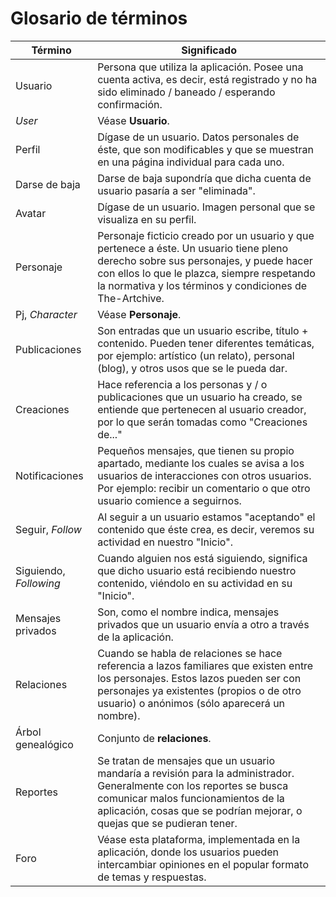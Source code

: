 # Glosario de términos

| Término               | Significado |
| --------------------- | ----------- |
| Usuario               | Persona que utiliza la aplicación. Posee una cuenta activa, es decir, está registrado y no ha sido eliminado / baneado / esperando confirmación. |
| *User*                | Véase **Usuario**. |
| Perfil                | Dígase de un usuario. Datos personales de éste, que son modificables y que se muestran en una página individual para cada uno. |
| Darse de baja         | Darse de baja supondría que dicha cuenta de usuario pasaría a ser "eliminada". |
| Avatar                | Dígase de un usuario. Imagen personal que se visualiza en su perfil. |
| Personaje             | Personaje ficticio creado por un usuario y que pertenece a éste. Un usuario tiene pleno derecho sobre sus personajes, y puede hacer con ellos lo que le plazca, siempre respetando la normativa y los términos y condiciones de The-Artchive. |
| Pj, *Character*       | Véase **Personaje**. |
| Publicaciones         | Son entradas que un usuario escribe, título + contenido. Pueden tener diferentes temáticas, por ejemplo: artístico (un relato), personal (blog), y otros usos que se le pueda dar. |
| Creaciones            | Hace referencia a los personas y / o publicaciones que un usuario ha creado, se entiende que pertenecen al usuario creador, por lo que serán tomadas como "Creaciones de..." |
| Notificaciones        | Pequeños mensajes, que tienen su propio apartado, mediante los cuales se avisa a los usuarios de interacciones con otros usuarios. Por ejemplo: recibir un comentario o que otro usuario comience a seguirnos. |
| Seguir, *Follow*      | Al seguir a un usuario estamos "aceptando" el contenido que éste crea, es decir, veremos su actividad en nuestro "Inicio". |
| Siguiendo, *Following*| Cuando alguien nos está siguiendo, significa que dicho usuario está recibiendo nuestro contenido, viéndolo en su actividad en su "Inicio". |
| Mensajes privados     | Son, como el nombre indica, mensajes privados que un usuario envía a otro a través de la aplicación. |
| Relaciones            | Cuando se habla de relaciones se hace referencia a lazos familiares  que existen entre los personajes. Estos lazos pueden ser con personajes ya existentes (propios o de otro usuario) o anónimos (sólo aparecerá un nombre). |
| Árbol genealógico     | Conjunto de **relaciones**. |
| Reportes              | Se tratan de mensajes que un usuario mandaría a revisión para la administrador. Generalmente con los reportes se busca comunicar malos funcionamientos de la aplicación, cosas que se podrían mejorar, o quejas que se pudieran tener. |
| Foro                  | Véase esta plataforma, implementada en la aplicación, donde los usuarios pueden intercambiar opiniones en el popular formato de temas y respuestas. |
